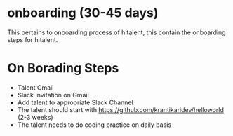 # onboarding (30-45 days)
This pertains to onboarding process of hitalent, this contain the onboarding steps for hitalent.

# On Borading Steps
* Talent Gmail
* Slack Invitation on Gmail
* Add talent to appropriate Slack Channel
* The talent should start with https://github.com/krantikaridev/helloworld (2-3 weeks)
* The talent needs to do coding practice on daily basis
    



